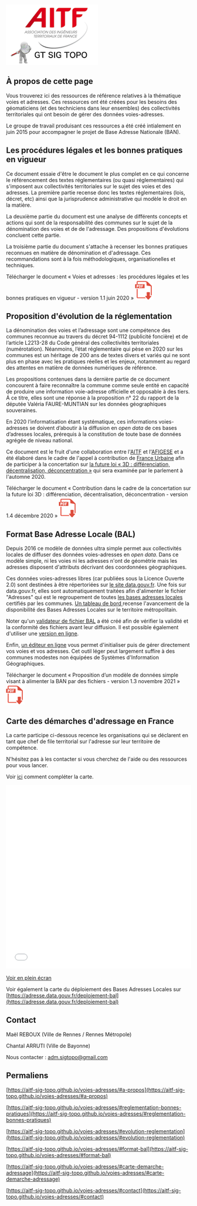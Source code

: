 [![logo AITF SIG Topo](files/logo_aitf_sig_topo.png)](https://www.aitf.fr/groupe-travail/sig-topographie)

## <a name="a-propos"></a> À propos de cette page

Vous trouverez ici des ressources de référence relatives à la thématique voies et adresses. Ces ressources ont été créées pour les besoins des géomaticiens (et des techniciens dans leur ensembles) des collectivités territoriales qui ont besoin de gérer des données voies-adresses.

Le groupe de travail produisant ces ressources a été créé intialement en juin 2015 pour accompagner le projet de Base Adresse Nationale (BAN).



## <a name="reglementation-bonnes-pratiques"></a> Les procédures légales et les bonnes pratiques en vigueur

Ce document essaie d'être le document le plus complet en ce qui concerne le référencement des textes réglementaires (ou quasi réglementaires) qui s'imposent aux collectivités territoriales sur le sujet des voies et des adresses.
La première partie recense donc les textes réglementaires (lois, décret, etc) ainsi que la jurisprudence administrative qui modèle le droit en la matière.

La deuxième partie du document est une analyse de différents concepts et actions qui sont de la responsabilité des communes sur le sujet de la dénomination des voies et de de l'adressage. Des propositions d'évolutions concluent cette partie.

La troisième partie du document s'attache à recenser les bonnes pratiques reconnues en matière de dénomination et d'adressage. Ces recommandations sont à la fois méthodologiques, organisationelles et techniques.


Télécharger le document « Voies et adresses : les procédures légales et les bonnes pratiques en vigueur - version 1.1 juin 2020 »
[![](files/application-pdf.png)](files/AITF_SIG_Topo_Adresse_Les_procedures_legales_et_les_bonnes_pratiques_en_vigueur_v1.1.pdf)




## <a name="evolution-reglementation"></a> Proposition d'évolution de la réglementation

La dénomination des voies et l’adressage sont une compétence des communes reconnue au travers du décret 94-1112 (publicité foncière) et de l’article L2213-28 du Code général des collectivités territoriales (numérotation). Néanmoins, l’état réglementaire qui pèse en 2020 sur les communes est un héritage de 200 ans de textes divers et variés qui ne sont plus en phase avec les pratiques réelles et les enjeux, notamment au regard des attentes en matière de données numériques de référence.

Les propositions contenues dans la dernière partie de ce document concourent à faire reconnaître la commune comme seule entité en capacité de produire une information voie-adresse officielle et opposable à des tiers. Á ce titre, elles sont une réponse à la proposition n° 22 du rapport de la députée Valéria FAURE-MUNTIAN sur les données géographiques souveraines.

En 2020 l’informatisation étant systématique, ces informations voies-adresses se doivent d’aboutir à la diffusion en *open data* de ces bases d’adresses locales, prérequis à la constitution de toute base de données agrégée de niveau national.

Ce document est le fruit d'une collaboration entre l'[AITF](https://www.aitf.fr/) et l'[AFIGESE](https://afigese.fr) et a été élaboré dans le cadre de l'appel à contribution de [France Urbaine](https://franceurbaine.org/) afin de participer à la concertation sur [la future loi « 3D : différenciation, décentralisation, déconcentration »](https://www.cohesion-territoires.gouv.fr/en/node/44411) qui sera examinée par le parlement à l'automne 2020.


Télécharger le document « Contribution dans le cadre de la concertation sur la future loi 3D : différenciation, décentralisation, déconcentration - version 1.4 décembre 2020 »
[![](files/application-pdf.png)](files/Proposition_de_modernisation_de_la_reglementation_concernant_la_denomination_des_voies_et_l_adressage_v1.4.pdf)


## <a name="format-bal"></a> Format Base Adresse Locale (BAL)

Depuis 2016 ce modèle de données ultra simple permet aux collectivités locales de diffuser des données voies-adresses en *open data*. Dans ce modèle simple, ni les voies ni les adresses n'ont de géométrie mais les adresses disposent d'attributs décrivant des coordonnées géographiques.

Ces données voies-adresses libres (car publiées sous la Licence Ouverte 2.0) sont destinées à être répertoriées sur [le site data.gouv.fr](https://www.data.gouv.fr/fr/datasets/?tag=bal). Une fois sur data.gouv.fr, elles sont automatiquement traitées afin d'alimenter le fichier "Adresses" qui est le regroupement de toutes [les bases adresses locales](https://adresse.data.gouv.fr/bases-locales) certifiés par les communes.
[Un tableau de bord ](https://adresse.data.gouv.fr/bases-locales)recense l'avancement de la disponibilité des Bases Adresses Locales sur le territoire métropolitain.

Noter qu'un [validateur de fichier BAL](https://github.com/etalab/bal/) a été créé afin de vérifier la validité et la conformité des fichiers avant leur diffusion. Il est possible également d'utiliser une [version en ligne](https://adresse.data.gouv.fr/bases-locales/validateur).

Enfin, [un éditeur en ligne](https://adresse.data.gouv.fr/gerer-mes-adresses) vous permet d'initialiser puis de gérer directement vos voies et vos adresses. Cet outil léger peut largement suffire à des communes modestes non équipées de Systèmes d'Information Géographiques.


Télécharger le document « Proposition d’un modèle de données simple visant à alimenter la BAN par des fichiers - version 1.3 novembre 2021 »
[![](files/application-pdf.png)](files/AITF_SIG_Topo_Format_Base_Adresse_Locale_v1.3.pdf)


## <a name="carte-demarche-adressage"></a> Carte des démarches d'adressage en France

La carte participe ci-dessous recence les organisations qui se déclarent en tant que chef de file territorial sur l'adresse sur leur territoire de compétence.

N'hésitez pas à les contacter si vous cherchez de l'aide ou des ressources pour vous lancer.

Voir [ici](completer_carte_adressage.html) comment compléter la carte.


<iframe width="100%" height="500px" frameborder="0" allowfullscreen src="//umap.openstreetmap.fr/fr/map/carte-des-demarches-dadressage-en-france_261912?scaleControl=false&miniMap=false&scrollWheelZoom=false&zoomControl=true&allowEdit=false&moreControl=true&searchControl=null&tilelayersControl=null&embedControl=null&datalayersControl=true&onLoadPanel=undefined&captionBar=false"></iframe><p><a href="//umap.openstreetmap.fr/fr/map/carte-des-demarches-dadressage-en-france_261912">
Voir en plein écran</a></p>

Voir également la carte du déploiement des Bases Adresses Locales sur [https://adresse.data.gouv.fr/deploiement-bal](https://adresse.data.gouv.fr/deploiement-bal)



## <a name="contact"></a> Contact

Maël REBOUX (Ville de Rennes / Rennes Métropole)

Chantal ARRUTI (Ville de Bayonne)

Nous contacter : [adm.sigtopo@gmail.com]()


## <a name="permaliens"></a> Permaliens



[https://aitf-sig-topo.github.io/voies-adresses/#a-propos](https://aitf-sig-topo.github.io/voies-adresses/#a-propos)

[https://aitf-sig-topo.github.io/voies-adresses/#reglementation-bonnes-pratiques](https://aitf-sig-topo.github.io/voies-adresses/#reglementation-bonnes-pratiques)

[https://aitf-sig-topo.github.io/voies-adresses/#evolution-reglementation](https://aitf-sig-topo.github.io/voies-adresses/#evolution-reglementation)

[https://aitf-sig-topo.github.io/voies-adresses/#format-bal](https://aitf-sig-topo.github.io/voies-adresses/#format-bal)

[https://aitf-sig-topo.github.io/voies-adresses/#carte-demarche-adressage](https://aitf-sig-topo.github.io/voies-adresses/#carte-demarche-adressage)

[https://aitf-sig-topo.github.io/voies-adresses/#contact](https://aitf-sig-topo.github.io/voies-adresses/#contact)